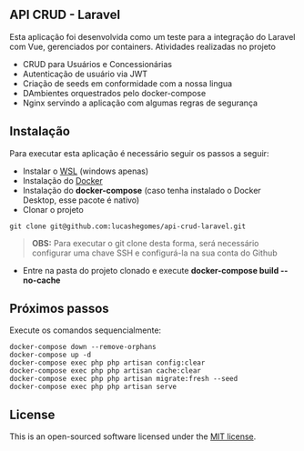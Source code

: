 ## API CRUD - Laravel

Esta aplicação foi desenvolvida como um teste para a integração do Laravel com Vue, gerenciados por containers.
Atividades realizadas no projeto

- CRUD para Usuários e Concessionárias
- Autenticação de usuário via JWT
- Criação de seeds em conformidade com a nossa lingua
- DAmbientes orquestrados pelo docker-compose
- Nginx servindo a aplicação com algumas regras de segurança

## Instalação

Para executar esta aplicação é necessário seguir os passos a seguir:

- Instalar o [WSL](https://learn.microsoft.com/pt-br/windows/wsl/install) (windows apenas)
- Instalação do [Docker](https://docs.docker.com/engine/install)
- Instalação do **docker-compose** (caso tenha instalado o Docker Desktop, esse pacote é nativo)
- Clonar o projeto 
```
git clone git@github.com:lucashegomes/api-crud-laravel.git
```
>**OBS:** Para executar o git clone desta forma, será necessário configurar uma chave SSH e configurá-la na sua conta do Github

- Entre na pasta do projeto clonado e execute **docker-compose build --no-cache**

## Próximos passos

Execute os comandos sequencialmente:
```
docker-compose down --remove-orphans
docker-compose up -d
docker-compose exec php php artisan config:clear
docker-compose exec php php artisan cache:clear
docker-compose exec php php artisan migrate:fresh --seed
docker-compose exec php php artisan serve
```

## License

This is an open-sourced software licensed under the [MIT license](https://opensource.org/licenses/MIT).

